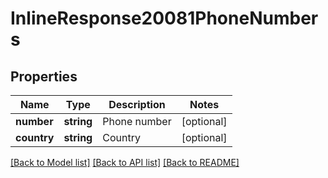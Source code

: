 # InlineResponse20081PhoneNumbers

## Properties
Name | Type | Description | Notes
------------ | ------------- | ------------- | -------------
**number** | **string** | Phone number | [optional] 
**country** | **string** | Country | [optional] 

[[Back to Model list]](../README.md#documentation-for-models) [[Back to API list]](../README.md#documentation-for-api-endpoints) [[Back to README]](../README.md)


